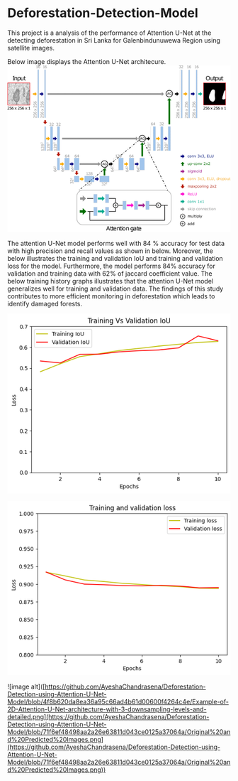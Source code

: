 # Deforestation-Detection-Model

This project is a analysis of the performance of Attention U-Net at the detecting deforestation in Sri Lanka for Galenbindunuwewa Region using satellite images.

Below image displays the Attention U-Net architecure. 
![image alt](https://github.com/AyeshaChandrasena/Deforestation-Detection-using-Attention-U-Net-Model/blob/4f8b620da8ea36a95c66ad4b61d00600f4264c4e/Example-of-2D-Attention-U-Net-architecture-with-3-downsampling-levels-and-detailed.png)

The attention U-Net model performs well with 84 % accuracy for test data with high precision and recall values as shown in below. Moreover, the below illustrates the training and validation IoU and training and validation loss for the model. Furthermore, the model performs 84% accuracy for validation and training data with 62% of jaccard coefficient value. The below training history graphs illustrates that the attention U-Net model generalizes well for training and validation data. The findings of this study contributes to more efficient monitoring in deforestation which leads to identify damaged forests.

![image alt](https://github.com/AyeshaChandrasena/Deforestation-Detection-using-Attention-U-Net-Model/blob/d672a1eb2a614c8c39c2e7c0417ef6087a499e5a/Training%20vs%20Validation%20IOU.png)

![image alt](https://github.com/AyeshaChandrasena/Deforestation-Detection-using-Attention-U-Net-Model/blob/a46b41d687b31501f397f6e334b4d5bc1027db43/Training%20and%20Validation%20Loss.png)

![image alt]([https://github.com/AyeshaChandrasena/Deforestation-Detection-using-Attention-U-Net-Model/blob/4f8b620da8ea36a95c66ad4b61d00600f4264c4e/Example-of-2D-Attention-U-Net-architecture-with-3-downsampling-levels-and-detailed.png](https://github.com/AyeshaChandrasena/Deforestation-Detection-using-Attention-U-Net-Model/blob/71f6ef48498aa2a26e63811d043ce0125a37064a/Original%20and%20Predicted%20Images.png](https://github.com/AyeshaChandrasena/Deforestation-Detection-using-Attention-U-Net-Model/blob/71f6ef48498aa2a26e63811d043ce0125a37064a/Original%20and%20Predicted%20Images.png))
